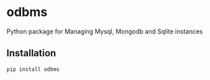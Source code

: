 # odbms
Python package for Managing Mysql, Mongodb and Sqlite instances

## Installation

```shell
pip install odbms
```
